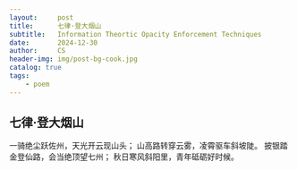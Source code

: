 ```yaml
---
layout:     post
title:      七律·登大烟山
subtitle:   Information Theortic Opacity Enforcement Techniques
date:       2024-12-30
author:     CS
header-img: img/post-bg-cook.jpg
catalog: true
tags:
    - poem
---
```


## 七律·登大烟山

一骑绝尘跃佐州，天光开云现山头；
山高路转穿云雾，凌霄驱车斜坡陡。
披银踏金登仙路，会当绝顶望七州；
秋日寒风斜阳里，青年砥砺好时候。